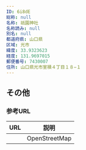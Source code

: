 ```yaml
---
ID: 6i8dE
総称: null
名称: 祇園神社
名称読み: null
別名: null
都道府県: 山口県
区域: 光市
緯度: 33.9323623
経度: 131.9697015
郵便番号: 7430007
住所: 山口県光市室積４丁目１８−１
---
```


## その他

### 参考URL

| URL | 説明          |
| --- | ------------- |
|     | OpenStreetMap |

